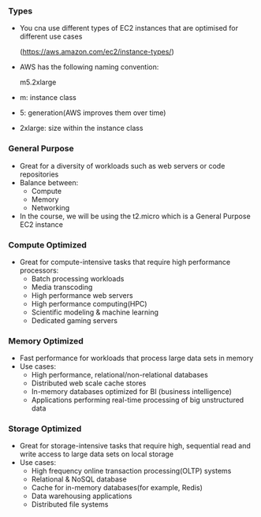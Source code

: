 ### Types
- You cna use different types of EC2 instances that are optimised for different use cases
 
  (https://aws.amazon.com/ec2/instance-types/)
- AWS has the following naming convention:

  m5.2xlarge
- m: instance class
- 5: generation(AWS improves them over time)
- 2xlarge: size within the instance class


### General Purpose
- Great for a diversity of workloads such as web servers or code repositories
- Balance between:
  - Compute
  - Memory
  - Networking
- In the course, we will be using the t2.micro which is a General Purpose EC2 instance

### Compute Optimized
- Great for compute-intensive tasks that require high performance processors:
  - Batch processing workloads
  - Media transcoding
  - High performance web servers
  - High performance computing(HPC)
  - Scientific modeling & machine learning
  - Dedicated gaming servers

### Memory Optimized
- Fast performance for workloads that process large data sets in memory
- Use cases:
  - High performance, relational/non-relational databases
  - Distributed web scale cache stores
  - In-memory databases optimized for BI (business intelligence)
  - Applications performing real-time processing of big unstructured data

### Storage Optimized
- Great for storage-intensive tasks that require high, sequential read and write access to large data sets on local storage
- Use cases:
  - High frequency online transaction processing(OLTP) systems
  - Relational & NoSQL database
  - Cache for in-memory databases(for example, Redis)
  - Data warehousing applications
  - Distributed file systems

